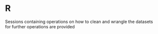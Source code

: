# R
Sessions containing operations on how to clean and wrangle the datasets for further operations are provided
